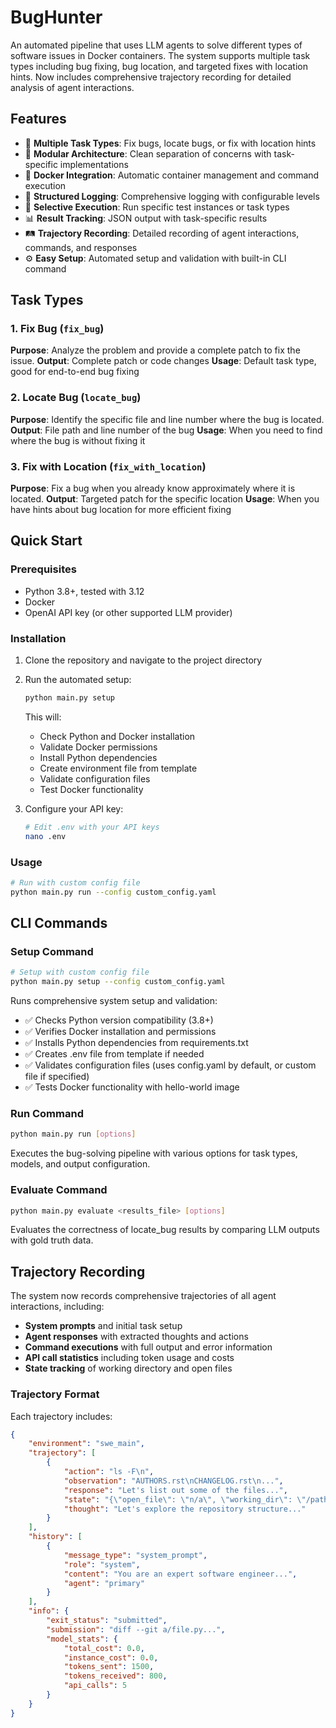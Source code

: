 # BugHunter

An automated pipeline that uses LLM agents to solve different types of software issues in Docker containers. The system supports multiple task types including bug fixing, bug location, and targeted fixes with location hints. Now includes comprehensive trajectory recording for detailed analysis of agent interactions.

## Features

- 🤖 **Multiple Task Types**: Fix bugs, locate bugs, or fix with location hints
- 🔧 **Modular Architecture**: Clean separation of concerns with task-specific implementations
- 🐳 **Docker Integration**: Automatic container management and command execution
- 📝 **Structured Logging**: Comprehensive logging with configurable levels
- 🎯 **Selective Execution**: Run specific test instances or task types
- 📊 **Result Tracking**: JSON output with task-specific results
- 🛤️ **Trajectory Recording**: Detailed recording of agent interactions, commands, and responses
- ⚙️ **Easy Setup**: Automated setup and validation with built-in CLI command

## Task Types

### 1. Fix Bug (`fix_bug`)
**Purpose**: Analyze the problem and provide a complete patch to fix the issue.
**Output**: Complete patch or code changes
**Usage**: Default task type, good for end-to-end bug fixing

### 2. Locate Bug (`locate_bug`) 
**Purpose**: Identify the specific file and line number where the bug is located.
**Output**: File path and line number of the bug
**Usage**: When you need to find where the bug is without fixing it

### 3. Fix with Location (`fix_with_location`)
**Purpose**: Fix a bug when you already know approximately where it is located.
**Output**: Targeted patch for the specific location
**Usage**: When you have hints about bug location for more efficient fixing

## Quick Start

### Prerequisites

- Python 3.8+, tested with 3.12
- Docker
- OpenAI API key (or other supported LLM provider)

### Installation

1. Clone the repository and navigate to the project directory

2. Run the automated setup:
   ```bash
   python main.py setup
   ```
   
   This will:
   - Check Python and Docker installation
   - Validate Docker permissions
   - Install Python dependencies
   - Create environment file from template
   - Validate configuration files
   - Test Docker functionality

3. Configure your API key:
   ```bash
   # Edit .env with your API keys
   nano .env
   ```

### Usage

```bash
# Run with custom config file
python main.py run --config custom_config.yaml
```

## CLI Commands

### Setup Command
```bash
# Setup with custom config file
python main.py setup --config custom_config.yaml
```

Runs comprehensive system setup and validation:
- ✅ Checks Python version compatibility (3.8+)
- ✅ Verifies Docker installation and permissions
- ✅ Installs Python dependencies from requirements.txt
- ✅ Creates .env file from template if needed
- ✅ Validates configuration files (uses config.yaml by default, or custom file if specified)
- ✅ Tests Docker functionality with hello-world image

### Run Command
```bash
python main.py run [options]
```

Executes the bug-solving pipeline with various options for task types, models, and output configuration.

### Evaluate Command
```bash
python main.py evaluate <results_file> [options]
```

Evaluates the correctness of locate_bug results by comparing LLM outputs with gold truth data.

## Trajectory Recording

The system now records comprehensive trajectories of all agent interactions, including:

- **System prompts** and initial task setup
- **Agent responses** with extracted thoughts and actions
- **Command executions** with full output and error information
- **API call statistics** including token usage and costs
- **State tracking** of working directory and open files

### Trajectory Format

Each trajectory includes:
```json
{
    "environment": "swe_main",
    "trajectory": [
        {
            "action": "ls -F\n",
            "observation": "AUTHORS.rst\nCHANGELOG.rst\n...",
            "response": "Let's list out some of the files...",
            "state": "{\"open_file\": \"n/a\", \"working_dir\": \"/path\"}",
            "thought": "Let's explore the repository structure..."
        }
    ],
    "history": [
        {
            "message_type": "system_prompt",
            "role": "system", 
            "content": "You are an expert software engineer...",
            "agent": "primary"
        }
    ],
    "info": {
        "exit_status": "submitted",
        "submission": "diff --git a/file.py...",
        "model_stats": {
            "total_cost": 0.0,
            "instance_cost": 0.0,
            "tokens_sent": 1500,
            "tokens_received": 800,
            "api_calls": 5
        }
    }
}
```
